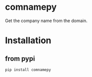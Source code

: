 # comnamepy
Get the company name from the domain.

# Installation

## from pypi
```
pip install comnamepy
```

